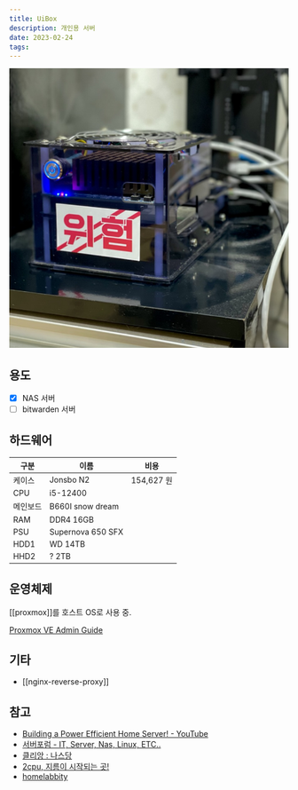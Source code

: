 ```yaml
---
title: UiBox
description: 개인용 서버
date: 2023-02-24
tags:
---
```


![](/assets/uibox.jpeg)

## 용도

- [x] NAS 서버
- [ ] bitwarden 서버

## 하드웨어

| 구분     | 이름              | 비용       |
| -------- | ----------------- | ---------- |
| 케이스   | Jonsbo N2         | 154,627 원 |
| CPU      | i5-12400          |            |
| 메인보드 | B660I snow dream  |            |
| RAM      | DDR4 16GB         |            |
| PSU      | Supernova 650 SFX |            |
| HDD1     | WD 14TB           |            |
| HHD2     | ? 2TB             |            |

## 운영체제

[[proxmox]]를 호스트 OS로 사용 중.

[Proxmox VE Admin Guide](https://pve.proxmox.com/pve-docs/pve-admin-guide.html)

## 기타

- [[nginx-reverse-proxy]]

## 참고

- [Building a Power Efficient Home Server! - YouTube](https://www.youtube.com/watch?v=MucGkPUMjNo&t=1s)
- [서버포럼 - IT, Server, Nas, Linux, ETC..](https://svrforum.com/)
- [클리앙 : 나스당](https://www.clien.net/service/board/cm_nas)
- [2cpu, 지름이 시작되는 곳!](https://www.2cpu.co.kr/)
- [homelabbity](https://www.reddit.com/r/homelab/)
